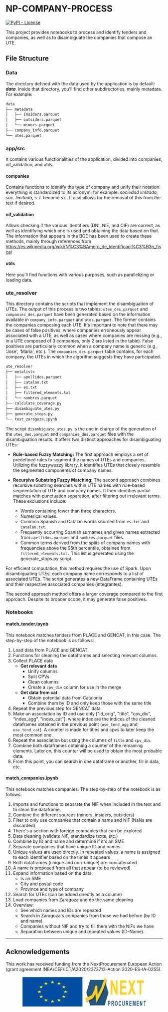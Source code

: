 # NP-COMPANY-PROCESS

[![PyPI - License](https://img.shields.io/badge/license-MIT-green.svg)](https://github.com/nextprocurement/NP-Company-Process/blob/main/LICENSE)

This project provides notebooks to process and identify tenders and companies, as well as to disambiguate the companies that compose an UTE.

## File Structure

### Data

The directory defined with the data used by the application is by default: **_data_**. Inside that directory, you'll find other subdirectories, mainly metadata. For example:

```bash
data
├── metadata
│   ├── insiders.parquet
│   ├── outsiders.parquet
│   └── minors.parquet
├── company_info.parquet
└── utes.parquet
```

### app/src

It contains various functionalities of the application, divided into companies, nif_validation, and utils.

#### companies

Contains functions to identify the type of company and unify their notation: everything is standardized to its acronym; for example: *sociedad limitada*, *soc. limitada*, *s. l.* become *s.l.*. It also allows for the removal of this from the text if desired.

#### nif_validation

Allows checking if the various identifiers (DNI, NIE, and CIF) are correct, as well as identifying which one is used and obtaining the data based on that.\
The information that appears in the BOE has been used to create these methods, mainly through references from https://es.wikipedia.org/wiki/N%C3%BAmero_de_identificaci%C3%B3n_fiscal

#### utils

Here you'll find functions with various purposes, such as parallelizing or loading data.

### ute_resolver

This directory contains the scripts that implement the disambiguation of UTEs. The output of this process is two tables: ``utes_des.parquet`` and ``companies_des.parquet`` have been generated based on the information available in ``company_info.parquet`` and ``utes.parquet``. The former contains the companies composing each UTE. It's important to note that there may be cases of false positives, where companies erroneously appear associated with a UTE, as well as cases where companies are missing (e.g., in a UTE composed of 3 companies, only 2 are listed in the table). False positives are particularly common when a company name is generic (e.g., 'Jose', 'Maria', etc.). The ``companies_des.parquet`` table contains, for each company, the UTEs in which the algorithm suggests they have participated.

```bash
ute_resolver
├── metalists
│   ├── apellidos.parquet
│   ├── catalan.txt
│   ├── es.txt
│   ├── filtered_elements.txt
│   └── nombres.parquet
├── calculate_coverage.py
├── disambiguate_utes.py
├── generate_stops.py
└── test_zaragoza.ipynb
```

The script ``disambiguate_utes.py`` is the one in charge of the generation of the ``utes_des.parquet`` and ``companies_des.parquet`` files with the disambiguation results. It offers two distinct approaches for disambiguating UTEs:

- **Rule-based Fuzzy Matching:** The first approach employs a set of predefined rules to segment the names of UTEs and companies. Utilizing the fuzzywuzzy library, it identifies UTEs that closely resemble the segmented components of company names.

- **Recursive Substring Fuzzy Matching:** The second approach combines recursive substring searches within UTE names with rule-based segmentation of UTE and company names. It then identifies partial matches with punctuation separation, after filtering out irrelevant terms. These exclusions include:
  - Words containing fewer than three characters.
  - Numerical values.
  - Common Spanish and Catalan words sourced from ``es.txt`` and ``catalan.txt``.
  - Frequently occurring Spanish surnames and given names extracted from ``apellidos.parquet`` and ``nombres.parquet`` files.
  - Common terms derived from the splits of company names with frequencies above the 95th percentile, obtained from ``filtered_elements.txt.`` This list is generated using the generate_stops.py script.

For efficient computation, this method requires the use of Spark.
Upon disambiguating UTEs, each company name corresponds to a list of associated UTEs. The script generates a new DataFrame containing UTEs and their respective associated companies (integrantes).

The second approach method offers a larger coverage compared to the first approach. Despite its broader scope, it may generate false positives.

### Notebooks

#### match_tender.ipynb

This notebook matches tenders from PLACE and GENCAT, in this case. The step-by-step of the notebook is as follows:

1. Load data from PLACE and GENCAT.
2. Functions for cleaning the dataframes and selecting relevant columns.
3. Collect PLACE data
    - **Get relevant data**
        - Unify columns
        - Split CPVs
        - Clean columns
        - Create a `cpv_div` column for use in the merge
    - **Get data from cat**
        - Obtain potential data from Catalonia
        - Combine them by ID and only keep those with the same title
4. Repeat the previous step for GENCAT data
5. Make an association by ID and use only ["id_orig", "title", "cpv_div", "index_agg", "index_cat"], where index are the indices of the cleaned dataframes obtained in the previous point (`use_tend_agg` and `use_tend_cat`). A counter is made for titles and cpvs to later keep the most common one.
6. Repeat the association but using the columns of `title` and `cpv_div`.
7. Combine both dataframes obtaining a counter of the remaining elements. Later on, this counter will be used to obtain the most probable data.
8. From this point, you can search in one dataframe or another, fill in data, etc.

#### match_companies.ipynb

This notebook matches companies. The step-by-step of the notebook is as follows:

1. Imports and functions to separate the NIF when included in the text and to clean the dataframe.
2. Combine the different sources (minors, insiders, outsiders)
3. Filter to only use companies that contain a name and NIF (NaNs are discarded)
4. There's a section with foreign companies that can be explored
5. Data cleaning (validate NIF, standardize texts, etc.)
6. Combine by ID and name and determine if it's an SME
7. Separate companies that have unique ID and names
8. Unique values are used directly. In repeated values, a name is assigned to each identifier based on the times it appears
9. Both dataframes (unique and non-unique) are concatenated
10. A name is proposed from all that appear (to be reviewed)
11. Expand information based on the data:
    - Is an SME
    - City and postal code
    - Province and type of company
12. Search for UTEs (can be added directly as a column)
13. Load companies from Zaragoza and do the same cleaning
14. Overview:
    - See which names and IDs are repeated
    - Search in Zaragoza's companies from those we had before (by ID and name)
    - Companies without NIF and try to fill them with the NIFs we have
    - Separation between unique and repeated values (ID-Name).

---

## Acknowledgements

This work has received funding from the NextProcurement European Action (grant agreement INEA/CEF/ICT/A2020/2373713-Action 2020-ES-IA-0255).

<p align="center">
  <img src="static/Images/eu-logo.svg" alt="EU Logo" height=100 width=200>
  <img src="static/Images/nextprocurement-logo.png" alt="Next Procurement Logo" height=100 width=200>
</p>

